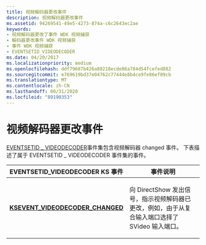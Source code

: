 ```yaml
---
title: 视频解码器更改事件
description: 视频解码器更改事件
ms.assetid: 94269541-49e5-4273-874a-c6c2643ec2ae
keywords:
- 视频解码器更改了事件 WDK 视频捕获
- 解码器更改事件 WDK 视频捕获
- 事件 WDK 视频捕获
- EVENTSETID_VIDEODECODER
ms.date: 04/20/2017
ms.localizationpriority: medium
ms.openlocfilehash: ddf79687b426a80218ecde86a784d54fcefed882
ms.sourcegitcommit: e769619bd37e04762c77444e8b4ce9fe86ef09cb
ms.translationtype: MT
ms.contentlocale: zh-CN
ms.lasthandoff: 08/31/2020
ms.locfileid: "89190353"
---
```

# <a name="video-decoder-change-event"></a>视频解码器更改事件


[EVENTSETID \_ VIDEODECODER](./eventsetid-videodecoder.md)事件集包含视频解码器 changed 事件。 下表描述了属于 EVENTSETID \_ VIDEODECODER 事件集的事件。

<table>
<colgroup>
<col width="50%" />
<col width="50%" />
</colgroup>
<thead>
<tr class="header">
<th>EVENTSETID_VIDEODECODER KS 事件</th>
<th>事件说明</th>
</tr>
</thead>
<tbody>
<tr class="odd">
<td><p><a href="https://docs.microsoft.com/windows-hardware/drivers/stream/ksevent-videodecoder-changed" data-raw-source="[&lt;strong&gt;KSEVENT_VIDEODECODER_CHANGED&lt;/strong&gt;](./ksevent-videodecoder-changed.md)"><strong>KSEVENT_VIDEODECODER_CHANGED</strong></a></p></td>
<td><p>向 DirectShow 发出信号，指示视频解码器已更改，例如，由于从复合输入端口选择了 SVideo 输入端口。</p></td>
</tr>
</tbody>
</table>

 

 

